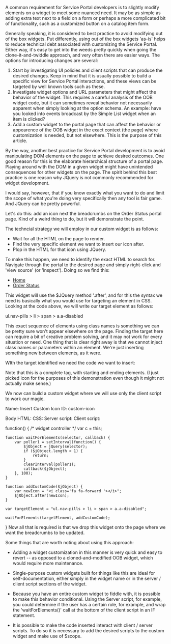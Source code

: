 A common requirement for Service Portal developers is to slightly modify elements on a widget to meet some nuanced need. It may be as simple as adding extra text next to a field on a form or perhaps a more complicated bit of functionality, such as a customized button on a catalog item form.

Generally speaking, it is considered to best practice to avoid modifying out of the box widgets. Put differently, using out of the box widgets 'as-is' helps to reduce technical debt associated with customizing the Service Portal. Either way, it's easy to get into the weeds pretty quickly when going the clone-it-and-twiddle approach, and very often there are easier ways. The options for introducing changes are several:

1. Start by investigating UI policies and client scripts that can produce the desired changes. Keep in mind that it is usually possible to build a specific view for Service Portal interactions, and these views can be targeted by well known tools such as these.
2. Investigate widget options and URL parameters that might affect the behavior of the widget. This requires a careful analysis of the OOB widget code, but it can sometimes reveal behavior not necessarily apparent when simply looking at the option schema. An example: have you looked into events broadcast by the Simple List widget when an item is clicked?
3. Add a custom widget to the portal page that can affect the behavior or appearence of the OOB widget in the exact context (the page) where customization is needed, but not elsewhere. This is the purpose of this article.

By the way, another best practice for Service Portal development is to avoid manipulating DOM elements on the page to achieve desired outcomes. One good reason for this is the elaborate hierarchical structure of a portal page. Playing around with the DOM in a given widget might have unintended consequences for other widgets on the page.  The spirit behind this best practice is one reason why JQuery is not commonly recommended for widget development.

I would say, however, that if you know exactly what you want to do and limit the scope of what you're doing very specifically then any tool is fair game. And JQuery can be pretty powerful.

Let's do this: add an icon next the breadcrumbs on the Order Status portal page. Kind of a weird thing to do, but it will demonstrate the point.

The techncial strategy we will employ in our custom widget is as follows:

* Wait for all the HTML on the page to render.
* Find the very specific element we want to insert our icon after.
* Plop in the HTML for that icon using JQuery.

To make this happen, we need to identify the exact HTML to search for. Navigate through the portal to the desired page and simply right-click and 'view source' (or 'inspect'). Doing so we find this:

<ul class="nav nav-pills nav-sm"> 
  <li> <span><a ng-href="?id=index" href="?id=index">Home</a> <i aria-hidden="true" class="fa fa-chevron-right"></i></span> </li> 
  <!-- ngIf: !c.expanded && c.breadcrumbs && c.breadcrumbs.length > 2 --> 
  <!-- ngIf: !c.breadcrumbs --><li ng-if="!c.breadcrumbs" class="ng-scope"><span><a style="display: inline;" class="a-disabled ng-binding" aria-current="page" href="">Order Status</a></span></li><!-- end ngIf: !c.breadcrumbs --> 
  <!-- ngRepeat: item in c.breadcrumbs track by $index --> 
 </ul>

This widget will use the $JQuery method '.after', and for this the syntax we need is basically what you would use for targeting an element in CSS. Looking at the code above, we will write our target element as follows:

ul.nav-pills > li > span > a.a-disabled

This exact sequence of elements using class names is something we can be pretty sure won't appear elsewhere on the page. Finding the target here can require a bit of creative problem solving, and it may not work for every situation or need. One thing that is clear right away is that we cannot inject class names or parameters within an element. We're just inserting something new between elements, as it were.

WIth the target identified we need the code we want to insert:

<i class='fa fa-forward'></i>

Note that this is a complete tag, with starting and ending elements. (I just picked icon for the purposes of this demonstration even though it might not actually make sense.)

We now can build a custom widget where we will use only the client script to work our magic.


Name: Insert Custom Icon
ID: custom-icon

Body HTML: <leave alone>
CSS: <leave alone>
Server script: <leave alone>
Client script:

function() {
    /* widget controller */
    var c = this;

    function waitForElements(selector, callback) {
        var poller1 = setInterval(function() {
            $jObject = jQuery(selector);
            if ($jObject.length < 1) {
                return;
            }
            clearInterval(poller1);
            callback($jObject);
        }, 100);
    }

    function addCustomCode($jObject) {
        var newIcon = "<i class='fa fa-forward '></i>";
        $jObject.after(newIcon);
    }

    var targetElement = "ul.nav-pills > li > span > a.a-disabled";

    waitForElements(targetElement, addCustomCode);

}
Now all that is required is that we drop this widget onto the page where we want the breadcrumbs to be updated. 

Some things that are worth noting about using this approach:

* Adding a widget customization in this manner is very quick and easy to revert -- as opposed to a cloned-and-modified OOB widget, which would require more maintenance.

* Single-purpose custom widgets built for things like this are ideal for self-documentation, either simply in the widget name or in the server / client script sections of the widget.

* Because you have an entire custom widget to fiddle with, it is possible to make this behavior conditional. Using the Server script, for example, you could determine if the user has a certain role, for example, and wrap the 'waitForElements()' call at the bottom of the client script in an IF statement.

* It is possible to make the code inserted interact with client / server scripts. To do so it is necessary to add the desired scripts to the custom widget and make use of $scope.